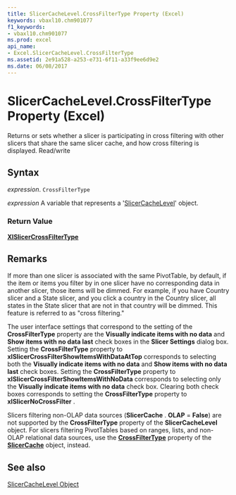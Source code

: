 ```yaml
---
title: SlicerCacheLevel.CrossFilterType Property (Excel)
keywords: vbaxl10.chm901077
f1_keywords:
- vbaxl10.chm901077
ms.prod: excel
api_name:
- Excel.SlicerCacheLevel.CrossFilterType
ms.assetid: 2e91a528-a253-e731-6f11-a33f9ee6d9e2
ms.date: 06/08/2017
---
```



# SlicerCacheLevel.CrossFilterType Property (Excel)

Returns or sets whether a slicer is participating in cross filtering with other slicers that share the same slicer cache, and how cross filtering is displayed. Read/write


## Syntax

 _expression_. `CrossFilterType`

 _expression_ A variable that represents a '[SlicerCacheLevel](Excel.SlicerCacheLevel.md)' object.


### Return Value

 **[XlSlicerCrossFilterType](Excel.XlSlicerCrossFilterType.md)**


## Remarks

If more than one slicer is associated with the same PivotTable, by default, if the item or items you filter by in one slicer have no corresponding data in another slicer, those items will be dimmed. For example, if you have Country slicer and a State slicer, and you click a country in the Country slicer, all states in the State slicer that are not in that country will be dimmed. This feature is referred to as "cross filtering."

The user interface settings that correspond to the setting of the  **CrossFilterType** property are the **Visually indicate items with no data** and **Show items with no data last** check boxes in the **Slicer Settings** dialog box. Setting the **CrossFilterType** property to **xlSlicerCrossFilterShowItemsWithDataAtTop** corresponds to selecting both the **Visually indicate items with no data** and **Show items with no data last** check boxes. Setting the **CrossFilterType** property to **xlSlicerCrossFilterShowItemsWithNoData** corresponds to selecting only the **Visually indicate items with no data** check box. Clearing both check boxes corresponds to setting the **CrossFilterType** property to **xlSlicerNoCrossFilter** .

Slicers filtering non-OLAP data sources (**SlicerCache** . **OLAP** = **False**) are not supported by the **CrossFilterType** property of the **SlicerCacheLevel** object. For slicers filtering PivotTables based on ranges, lists, and non-OLAP relational data sources, use the **[CrossFilterType](Excel.SlicerCache.CrossFilterType.md)** property of the **[SlicerCache](Excel.SlicerCache.md)** object, instead.


## See also


[SlicerCacheLevel Object](Excel.SlicerCacheLevel.md)


